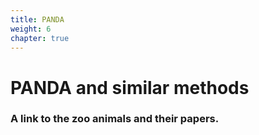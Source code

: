 ```yaml
---
title: PANDA
weight: 6
chapter: true
---
```


# PANDA and similar methods

### A link to the zoo animals and their papers.
